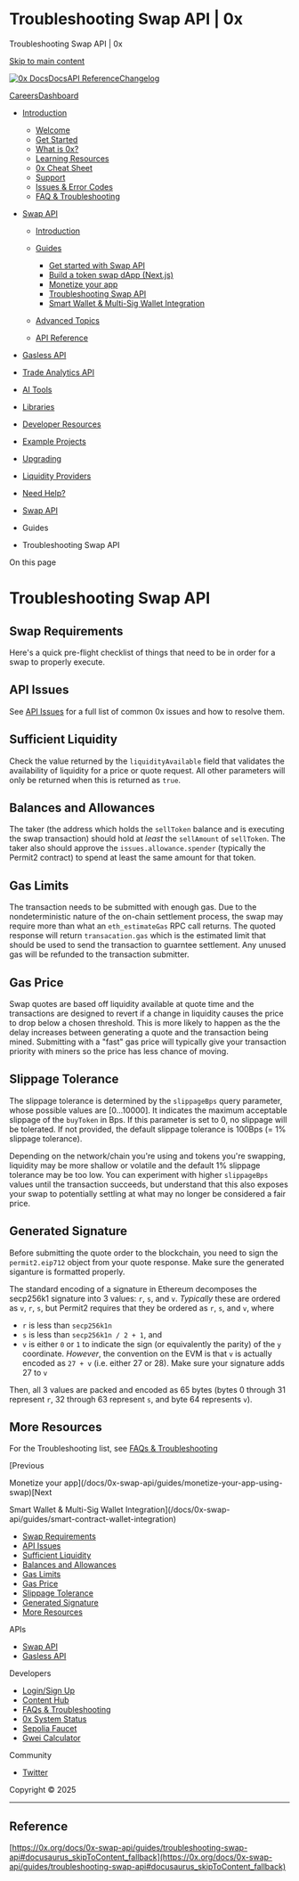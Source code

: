 # Troubleshooting Swap API | 0x

Troubleshooting Swap API | 0x




[Skip to main content](#docusaurus_skipToContent_fallback)

[![0x Docs](/docs/img/0x-logo.png)](/docs/)[Docs](/docs/introduction/welcome)[API Reference](/docs/api)[Changelog](/docs/changelog/)

[Careers](https://0x.org/careers#open-positions)[Dashboard](https://dashboard.0x.org/)

* [Introduction](/docs/category/introduction)

  + [Welcome](/docs/introduction/welcome)
  + [Get Started](/docs/introduction/getting-started)
  + [What is 0x?](/docs/introduction/introduction-to-0x)
  + [Learning Resources](/docs/introduction/guides)
  + [0x Cheat Sheet](/docs/introduction/0x-cheat-sheet)
  + [Support](/docs/introduction/community)
  + [Issues & Error Codes](/docs/introduction/api-issues)
  + [FAQ & Troubleshooting](/docs/developer-resources/faqs-and-troubleshooting)
* [Swap API](/docs/category/swap-api)

  + [Introduction](/docs/0x-swap-api/introduction)
  + [Guides](#)

    - [Get started with Swap API](/docs/0x-swap-api/guides/swap-tokens-with-0x-swap-api)
    - [Build a token swap dApp (Next.js)](/docs/0x-swap-api/guides/build-token-swap-dapp-nextjs)
    - [Monetize your app](/docs/0x-swap-api/guides/monetize-your-app-using-swap)
    - [Troubleshooting Swap API](/docs/0x-swap-api/guides/troubleshooting-swap-api)
    - [Smart Wallet & Multi-Sig Wallet Integration](/docs/0x-swap-api/guides/smart-contract-wallet-integration)
  + [Advanced Topics](#)
  + [API Reference](https://0x.org/docs/api#tag/Swap)
* [Gasless API](/docs/category/gasless-api)
* [Trade Analytics API](/docs/category/trade-analytics-api)
* [AI Tools](/docs/category/ai-tools)
* [Libraries](/docs/category/libraries)
* [Developer Resources](/docs/category/developer-resources)
* [Example Projects](https://github.com/0xProject/0x-examples)
* [Upgrading](/docs/upgrading)
* [Liquidity Providers](/docs/category/liquidity-providers)
* [Need Help?](/docs/category/need-help)

* [Swap API](/docs/category/swap-api)
* Guides
* Troubleshooting Swap API

On this page

# Troubleshooting Swap API

## Swap Requirements[​](#swap-requirements "Direct link to Swap Requirements")

Here's a quick pre-flight checklist of things that need to be in order for a swap to properly execute.

## API Issues[​](#api-issues "Direct link to API Issues")

See [API Issues](/docs/introduction/api-issues) for a full list of common 0x issues and how to resolve them.

## Sufficient Liquidity[​](#sufficient-liquidity "Direct link to Sufficient Liquidity")

Check the value returned by the `liquidityAvailable` field that validates the availability of liquidity for a price or quote request. All other parameters will only be returned when this is returned as `true`.

## Balances and Allowances[​](#balances-and-allowances "Direct link to Balances and Allowances")

The taker (the address which holds the `sellToken` balance and is executing the swap transaction) should hold at *least* the `sellAmount` of `sellToken`. The taker also should approve the `issues.allowance.spender` (typically the Permit2 contract) to spend at least the same amount for that token.

## Gas Limits[​](#gas-limits "Direct link to Gas Limits")

The transaction needs to be submitted with enough gas. Due to the nondeterministic nature of the on-chain settlement process, the swap may require more than what an `eth_estimateGas` RPC call returns. The quoted response will return `transacation.gas` which is the estimated limit that should be used to send the transaction to guarntee settlement. Any unused gas will be refunded to the transaction submitter.

## Gas Price[​](#gas-price "Direct link to Gas Price")

Swap quotes are based off liquidity available at quote time and the transactions are designed to revert if a change in liquidity causes the price to drop below a chosen threshold. This is more likely to happen as the the delay increases between generating a quote and the transaction being mined. Submitting with a "fast" gas price will typically give your transaction priority with miners so the price has less chance of moving.

## Slippage Tolerance[​](#slippage-tolerance "Direct link to Slippage Tolerance")

The slippage tolerance is determined by the `slippageBps` query parameter, whose possible values are [0...10000]. It indicates the maximum acceptable slippage of the `buyToken` in Bps. If this parameter is set to 0, no slippage will be tolerated. If not provided, the default slippage tolerance is 100Bps (= 1% slippage tolerance).

Depending on the network/chain you're using and tokens you're swapping, liquidity may be more shallow or volatile and the default 1% slippage tolerance may be too low. You can experiment with higher `slippageBps` values until the transaction succeeds, but understand that this also exposes your swap to potentially settling at what may no longer be considered a fair price.

## Generated Signature[​](#generated-signature "Direct link to Generated Signature")

Before submitting the quote order to the blockchain, you need to sign the `permit2.eip712` object from your quote response. Make sure the generated siganture is formatted properly.

The standard encoding of a signature in Ethereum decomposes the secp256k1 signature into 3 values: `r`, `s`, and `v`.
*Typically* these are ordered as `v`, `r`, `s`, but Permit2 requires that they be ordered as `r`, `s`, and `v`, where

* `r` is less than `secp256k1n`
* `s` is less than `secp256k1n / 2 + 1`, and
* `v` is either `0` or `1` to indicate the sign (or equivalently the parity) of the `y` coordinate. *However*, the convention on the EVM is that `v` is actually encoded as `27 + v` (i.e. either 27 or 28). Make sure your signature adds 27 to `v`

Then, all 3 values are packed and encoded as 65 bytes (bytes 0 through 31 represent `r`, 32 through 63 represent `s`, and byte 64 represents `v`).

## More Resources[​](#more-resources "Direct link to More Resources")

For the Troubleshooting list, see [FAQs & Troubleshooting](/docs/developer-resources/faqs-and-troubleshooting)

[Previous

Monetize your app](/docs/0x-swap-api/guides/monetize-your-app-using-swap)[Next

Smart Wallet & Multi-Sig Wallet Integration](/docs/0x-swap-api/guides/smart-contract-wallet-integration)

* [Swap Requirements](#swap-requirements)
* [API Issues](#api-issues)
* [Sufficient Liquidity](#sufficient-liquidity)
* [Balances and Allowances](#balances-and-allowances)
* [Gas Limits](#gas-limits)
* [Gas Price](#gas-price)
* [Slippage Tolerance](#slippage-tolerance)
* [Generated Signature](#generated-signature)
* [More Resources](#more-resources)

APIs

* [Swap API](/docs/category/swap-api)
* [Gasless API](/docs/category/gasless-api)

Developers

* [Login/Sign Up](https://dashboard.0x.org/)
* [Content Hub](https://www.0x.org/content-hub)
* [FAQs & Troubleshooting](/docs/developer-resources/faqs-and-troubleshooting)
* [0x System Status](https://status.0x.org/)
* [Sepolia Faucet](https://sepoliafaucet.com/)
* [Gwei Calculator](https://www.alchemy.com/gwei-calculator)

Community

* [Twitter](https://twitter.com/0xproject)

Copyright © 2025

---

## Reference
[https://0x.org/docs/0x-swap-api/guides/troubleshooting-swap-api#docusaurus_skipToContent_fallback](https://0x.org/docs/0x-swap-api/guides/troubleshooting-swap-api#docusaurus_skipToContent_fallback)
